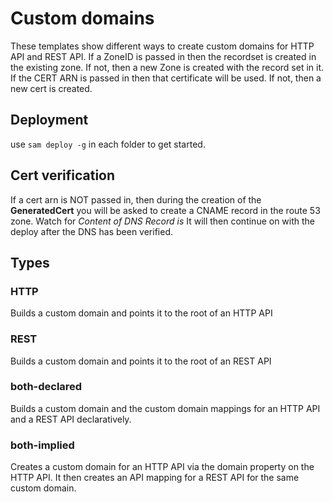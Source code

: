 <!-- Copyright 2020 Amazon.com, Inc. or its affiliates. All Rights Reserved.
SPDX-License-Identifier: MIT-0
//
Permission is hereby granted, free of charge, to any person obtaining a copy of this
software and associated documentation files (the "Software"), to deal in the Software
without restriction, including without limitation the rights to use, copy, modify,
merge, publish, distribute, sublicense, and/or sell copies of the Software, and to
permit persons to whom the Software is furnished to do so.
//
THE SOFTWARE IS PROVIDED "AS IS", WITHOUT WARRANTY OF ANY KIND, EXPRESS OR IMPLIED,
INCLUDING BUT NOT LIMITED TO THE WARRANTIES OF MERCHANTABILITY, FITNESS FOR A
PARTICULAR PURPOSE AND NONINFRINGEMENT. IN NO EVENT SHALL THE AUTHORS OR COPYRIGHT
HOLDERS BE LIABLE FOR ANY CLAIM, DAMAGES OR OTHER LIABILITY, WHETHER IN AN ACTION
OF CONTRACT, TORT OR OTHERWISE, ARISING FROM, OUT OF OR IN CONNECTION WITH THE
SOFTWARE OR THE USE OR OTHER DEALINGS IN THE SOFTWARE. -->

# Custom domains
These templates show different ways to create custom domains for HTTP API and REST API. If a ZoneID is passed in then the recordset is created in the existing zone. If not, then a new Zone is created with the record set in it. If the CERT ARN is passed in then that certificate will be used. If not, then a new cert is created.

## Deployment
use `sam deploy -g` in each folder to get started.

## Cert verification
If a cert arn is NOT passed in, then during the creation of the **GeneratedCert** you will be asked to create a CNAME record in the route 53 zone. Watch for *Content of DNS Record is* It will then continue on with the deploy after the DNS has been verified.

## Types
### HTTP
Builds a custom domain and points it to the root of an HTTP API

### REST
Builds a custom domain and points it to the root of an REST API

### both-declared
Builds a custom domain and the custom domain mappings for an HTTP API and a REST API declaratively.

### both-implied
Creates a custom domain for an HTTP API via the domain property on the HTTP API. It then creates an API mapping for a REST API for the same custom domain.